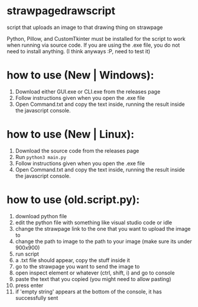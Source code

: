 # strawpagedrawscript
script that uploads an image to that drawing thing on strawpage

Python, Pillow, and CustomTkinter must be installed for the script to work when running via source code. If you are using the .exe file, you do not need to install anything. (I think anyways :P, need to test it)

# how to use (New | Windows):
1. Download either GUI.exe or CLI.exe from the releases page
2. Follow instructions given when you open the .exe file
3. Open Command.txt and copy the text inside, running the result inside the javascript console.

# how to use (New | Linux):
1. Download the source code from the releases page
2. Run `python3 main.py`
3. Follow instructions given when you open the .exe file
4. Open Command.txt and copy the text inside, running the result inside the javascript console.

# how to use (old.script.py):
1. download python file
2. edit the python file with something like visual studio code or idle
3. change the strawpage link to the one that you want to upload the image to
4. change the path to image to the path to your image (make sure its under 900x900)
5. run script
6. a .txt file should appear, copy the stuff inside it
7. go to the strawpage you want to send the image to
8. open inspect element or whatever (ctrl, shift, i) and go to console
9. paste the text that you copied (you might need to allow pasting)
10. press enter
11. if 'empty string' appears at the bottom of the console, it has successfully sent
